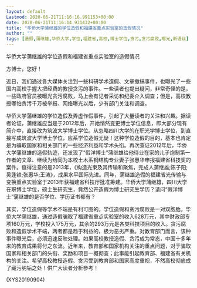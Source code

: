 ```yaml
---
layout: default
Lastmod: 2020-06-21T11:16:16.991153+00:00
date: 2020-06-21T11:16:14.931432+00:00
title: "华侨大学蒲继雄的学位造假和福建省重点实验室的造假情况"
author: ""
tags: [造假,蒲继雄,华侨大学,学位,福建省,高校,博士学位,贪污,贪污腐败,曝光,新语丝]
---
```


华侨大学蒲继雄的学位造假和福建省重点实验室的造假情况

方博士，您好！

近日，我们通过各大媒体关注到一些科研学术造假、文章撤稿事件，也曝光了一些国内高校手握大把经费的教授贪污的事件。一些读者也提出疑问，非常奇怪的是，一些政府官员被曝光贪污腐败，马上会有记者采访和纪委介入调查；但是，高校教授哪怕贪污千万被举报、网络曝光以后，少有部门关注和调查。

华侨大学蒲继雄的学位造假及弄虚作假事件，引起了大量读者的关注和兴趣。据读者论证，蒲继雄应当是于2012年后，开始悄然变更博士学位信息，即大部分现有简介中，直接改为筑波大学博士学位。从忽略四川大学的在职光学博士学位，到直接写成筑波大学博士学位，应系学位造假无疑！这种学位造假的目的，基本也肯定是为骗取国家和相关部门的一些经济利益和学术头衔。再次查证2012年后，华侨大学蒲继雄的造假轨迹，还发现了“假洋博士”蒲继雄给他待业在家的儿子炮制第一作者的文章、继续为给同为本校土木系钢结构专业妻子张惠华申报福建省科技奖的案件。值得注意的是2013年，《构造光束及其传输和聚焦，完成人蒲继雄;陈子阳;吴逢铁;张惠华;王涛》，成果水平国际先进。同年，蒲继雄造假的福建省光传输与变换重点实验室于2013年获福建省科技厅批准筹建。华侨大学蒲继雄，四川大学在职博士学位，硕士生研究生，竟然公开造假为博士研究生学历？请问“假洋博士”蒲继雄的是否学位、学历证书都有？

其实，学位造假等学术不端是有利可图的。学位造假和贪污腐败是一对双胞胎。华侨大学蒲继雄，通过造假骗取了福建省重点实验室的收入628万元，其中财政部专项160万元，学校投入175万元，其余的293万元是各类科技项目的收入。贪污腐败和造假学术不端，两者都是趋于利益的，极为恶劣严重。对教育部门而言，该种事件曝光后，必须迅速反映处理。如果高校教授造假、贪污成为常态，中国十多年来的教育成果将付之东流。近年来，教育部和国家机构关注的重点问题，对于骗取国家和相关部门的头衔、奖励和项目一概彻查；此事能引起教育部、福建省有关机构的关注。希望高校教授造假、贪污受到教育部和国家高度重视，不然高校彻底成了藏污纳垢之处！供广大读者分析参考！

(XYS20190904)

